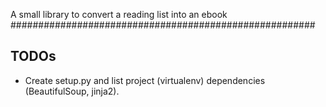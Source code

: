 A small library to convert a reading list into an ebook
#######################################################


## TODOs
* Create setup.py and list project (virtualenv) dependencies (BeautifulSoup, jinja2).
